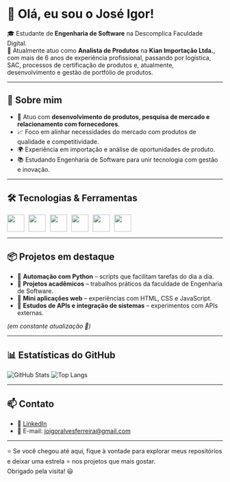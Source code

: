 # 👋 Olá, eu sou o José Igor!

🎓 Estudante de **Engenharia de Software** na Descomplica Faculdade Digital.  
💼 Atualmente atuo como **Analista de Produtos** na **Kian Importação Ltda.**, com mais de 6 anos de experiência profissional, passando por logística, SAC, processos de certificação de produtos e, atualmente, desenvolvimento e gestão de portfólio de produtos.  

---

## 🚀 Sobre mim
- 🔎 Atuo com **desenvolvimento de produtos, pesquisa de mercado e relacionamento com fornecedores**.  
- 📈 Foco em alinhar necessidades do mercado com produtos de qualidade e competitividade.  
- 🌍 Experiência em importação e análise de oportunidades de produto.  
- 📚 Estudando Engenharia de Software para unir tecnologia com gestão e inovação.  

---

## 🛠️ Tecnologias & Ferramentas
<div style="display: flex; gap: 10px; flex-wrap: wrap;">
  <img src="https://cdn.jsdelivr.net/gh/devicons/devicon/icons/python/python-original.svg" width="40" height="40"/>
  <img src="https://cdn.jsdelivr.net/gh/devicons/devicon/icons/javascript/javascript-original.svg" width="40" height="40"/>
  <img src="https://cdn.jsdelivr.net/gh/devicons/devicon/icons/java/java-original.svg" width="40" height="40"/>
  <img src="https://cdn.jsdelivr.net/gh/devicons/devicon/icons/html5/html5-original.svg" width="40" height="40"/>
  <img src="https://cdn.jsdelivr.net/gh/devicons/devicon/icons/css3/css3-original.svg" width="40" height="40"/>
  <img src="https://cdn.jsdelivr.net/gh/devicons/devicon/icons/git/git-original.svg" width="40" height="40"/>
</div>

---

## 📦 Projetos em destaque
- 📌 **Automação com Python** – scripts que facilitam tarefas do dia a dia.  
- 📌 **Projetos acadêmicos** – trabalhos práticos da faculdade de Engenharia de Software.  
- 📌 **Mini aplicações web** – experiências com HTML, CSS e JavaScript.  
- 📌 **Estudos de APIs e integração de sistemas** – experimentos com APIs externas.  

*(em constante atualização 🚀)*

---

## 📊 Estatísticas do GitHub
![GitHub Stats](https://github-readme-stats.vercel.app/api?username=JoseIgorF&show_icons=true&theme=radical)
![Top Langs](https://github-readme-stats.vercel.app/api/top-langs/?username=JoseIgorF&layout=compact&theme=radical)

---

## 📫 Contato
- 💼 [LinkedIn](https://www.linkedin.com/in/joseigorferreira)  
- 📧 E-mail: joigoralvesferreira@gmail.com  

---

⭐ Se você chegou até aqui, fique à vontade para explorar meus repositórios e deixar uma estrela ⭐ nos projetos que mais gostar.  
Obrigado pela visita! 😃
